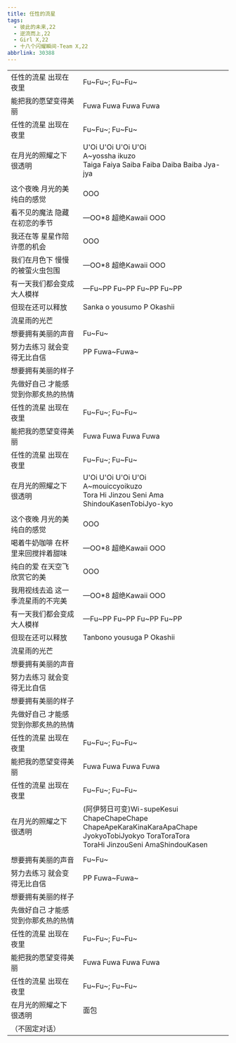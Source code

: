 ```yaml
---
title: 任性的流星
tags:
  - 彼此的未来,22
  - 逆流而上,22
  - Girl X,22
  - 十八个闪耀瞬间-Team X,22
abbrlink: 30388
---
```

|      |      |
|--|--|
|任性的流星 出现在夜里|Fu~Fu~; Fu~Fu~|
|能把我的愿望变得美丽|Fuwa Fuwa Fuwa Fuwa|
|任性的流星 出现在夜里|Fu~Fu~; Fu~Fu~|
|在月光的照耀之下 很透明|U'Oi U'Oi U'Oi U'Oi<br>A~yossha ikuzo<br>Taiga Faiya Saiba Faiba Daiba Baiba Jya-jya|
|      |      |
|这个夜晚 月光的美 纯白的感觉|OOO|
|看不见的魔法 隐藏在初恋的季节|—OO*8 超绝Kawaii OOO|
|我还在等 星星作陪 许愿的机会|OOO|
|我们在月色下 慢慢的被萤火虫包围|—OO*8 超绝Kawaii OOO|
|有一天我们都会变成大人模样|—Fu~PP Fu~PP Fu~PP Fu~PP|
|但现在还可以释放|Sanka      o yousumo P Okashii|
|流星雨的光芒|      |
|想要拥有美丽的声音|Fu~Fu~|
|努力去练习 就会变得无比自信|PP Fuwa~Fuwa~|
|想要拥有美丽的样子|      |
|先做好自己 才能感觉到你那炙热的热情|      |
|任性的流星 出现在夜里|Fu~Fu~; Fu~Fu~|
|能把我的愿望变得美丽|Fuwa Fuwa Fuwa Fuwa|
|任性的流星 出现在夜里|Fu~Fu~; Fu~Fu~|
|在月光的照耀之下 很透明|U'Oi U'Oi U'Oi U'Oi<br>A~mouiccyoikuzo<br>Tora Hi Jinzou Seni Ama ShindouKasenTobiJyo-kyo|
|      |      |
|这个夜晚 月光的美 纯白的感觉|OOO|
|喝着牛奶咖啡 在杯里来回搅拌着甜味|—OO*8 超绝Kawaii OOO|
|纯白的爱 在天空飞 欣赏它的美|OOO|
|我用视线去追 这一季流星雨的不完美|—OO*8 超绝Kawaii OOO|
|有一天我们都会变成大人模样|—Fu~PP Fu~PP Fu~PP Fu~PP|
|但现在还可以释放|Tanbono yousuga P Okashii|
|流星雨的光芒|      |
|想要拥有美丽的声音|      |
|努力去练习 就会变得无比自信|      |
|想要拥有美丽的样子|      |
|先做好自己 才能感觉到你那炙热的热情|      |
|任性的流星 出现在夜里|Fu~Fu~; Fu~Fu~|
|能把我的愿望变得美丽|Fuwa Fuwa Fuwa Fuwa|
|任性的流星 出现在夜里|Fu~Fu~; Fu~Fu~|
|在月光的照耀之下 很透明| (阿伊努日可变)Wi-supeKesui ChapeChapeChape<br>ChapeApeKaraKinaKaraApaChape<br>JyokyoTobiJyokyo ToraToraTora<br>ToraHi JinzouSeni AmaShindouKasen|
|      |      |
|想要拥有美丽的声音|Fu~Fu~|
|努力去练习 就会变得无比自信|PP Fuwa~Fuwa~|
|想要拥有美丽的样子|      |
|先做好自己 才能感觉到你那炙热的热情|      |
|任性的流星 出现在夜里|Fu~Fu~; Fu~Fu~|
|能把我的愿望变得美丽|Fuwa Fuwa Fuwa Fuwa|
|任性的流星 出现在夜里|Fu~Fu~; Fu~Fu~|
|在月光的照耀之下 很透明|面包|
|（不固定对话）|      |